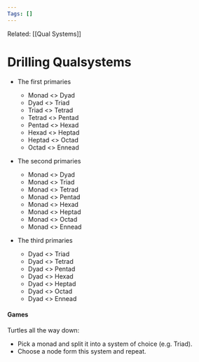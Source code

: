 ```yaml
---
Tags: []
---
```

Related: [[Qual Systems]]
# Drilling Qualsystems
- The first primaries 
	- Monad <> Dyad
	- Dyad <> Triad
	- Triad <> Tetrad
	- Tetrad <> Pentad
	- Pentad <> Hexad
	- Hexad <> Heptad
	- Heptad <> Octad
	- Octad <> Ennead

- The second primaries
	- Monad <> Dyad
	- Monad <> Triad
	- Monad <> Tetrad
	- Monad <> Pentad
	- Monad <> Hexad
	- Monad <> Heptad
	- Monad <> Octad
	- Monad <> Ennead

- The third primaries
	- Dyad <> Triad
	- Dyad <> Tetrad
	- Dyad <> Pentad
	- Dyad <> Hexad
	- Dyad <> Heptad
	- Dyad <> Octad
	- Dyad <> Ennead

#### Games
Turtles all the way down:
- Pick a monad and split it into a system of choice (e.g. Triad).
- Choose a node form this system and repeat.

